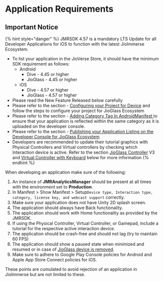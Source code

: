 # Application Requirements

## Important Notice

{% hint style="danger" %}
JMRSDK 4.57 is a mandatory LTS Update for all Developer Applications for iOS to function with the latest JioImmerse Ecosystem.

* To list your application in the JioVerse Store, it should have the minimum SDK requirement as follows:
  * Android&#x20;
    * Dive - 4.45 or higher
    * JioGlass - 4.45 or higher
  * iOS
    * Dive - 4.57 or higher
    * JioGlass - 4.57 or higher
* Please read the New Feature Released below carefully
* Please refer to the section - [Configuring your Project for Device](../building-and-testing/publishing-to-target-device/#configuring-your-project-for-the-build-device) and follow the steps to configure your project for JioGlass Ecosystem
* Please refer to the section - [Adding Category Tag In AndroidManifest ](../building-and-testing/publishing-to-target-device/#adding-category-tag-in-androidmanifest)to ensure that your application is reflected within the same category as it is uploaded on the developer console.
* Please refer to the section - [Publishing your Application Listing on the Developer Console for JioGlass Ecosystem](../publish/publishing-to-jioimmerse-developer-console.md)
* Developers are recommended to update their tutorial graphics with Physical Controllers and Virtual controllers by checking which Interaction device is active. Refer to the section [JioGlass Controller](../develop/controller-interactions.md) V3 and [Virtual Controller with Keyboard](../controller-specifications/virtual-controller.md) below for more information
{% endhint %}

When developing an application make sure of the following:

1. An instance of **JMRAnalyticsManager** should be present at all times with the environment set to **Production**.
2. In Manifest > Show Manifest > Setup`Device type, Interaction type, category, license key, and webcast support` correctly.
3. Make sure your application does not have Unity 2D splash screen.
4. The application should always have Back functionality.
5. The application should work with Home functionality as provided by the JMRSDK.
6. If using the Physical Controller, Virtual Controller, or Gamepad, include a tutorial for the respective active interaction device.
7. The application should be crash-free and should not lag (try to maintain 60 FPS)
8. The application should show a paused state when minimized and resumed or in case of [JioGlass device is removed](../interaction/device-state/#jioglass-methods).
9. Make sure to adhere to Google Play Console policies for Android and Apple App Store Connect policies for iOS.&#x20;

These points are cumulated to avoid rejection of an application in JioImmerse but are not limited to these.
